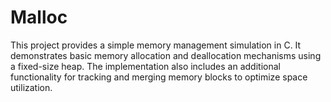 # Malloc

This project provides a simple memory management simulation in C. It demonstrates basic memory allocation and deallocation mechanisms using a fixed-size heap. The implementation also includes an additional functionality for tracking and merging memory blocks to optimize space utilization.
